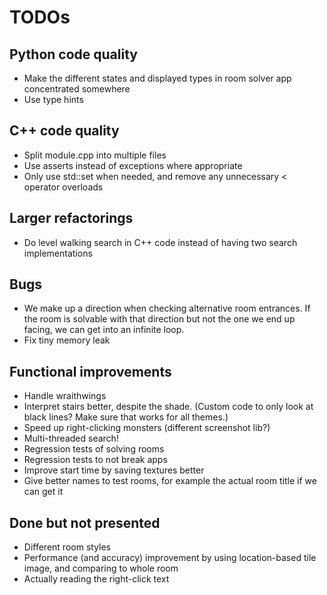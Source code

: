 # TODOs

## Python code quality

- Make the different states and displayed types in room solver app concentrated somewhere
- Use type hints

## C++ code quality

- Split module.cpp into multiple files
- Use asserts instead of exceptions where appropriate
- Only use std::set when needed, and remove any unnecessary < operator overloads

## Larger refactorings

- Do level walking search in C++ code instead of having two search implementations

## Bugs

- We make up a direction when checking alternative room entrances. If the room is
  solvable with that direction but not the one we end up facing, we can get into an infinite
  loop.
- Fix tiny memory leak

## Functional improvements

- Handle wraithwings
- Interpret stairs better, despite the shade.
  (Custom code to only look at black lines? Make sure that works for all themes.)
- Speed up right-clicking monsters (different screenshot lib?)
- Multi-threaded search!
- Regression tests of solving rooms
- Regression tests to not break apps
- Improve start time by saving textures better
- Give better names to test rooms, for example the actual room title if we can get it

## Done but not presented

- Different room styles
- Performance (and accuracy) improvement by using location-based tile image, and comparing to whole room
- Actually reading the right-click text
